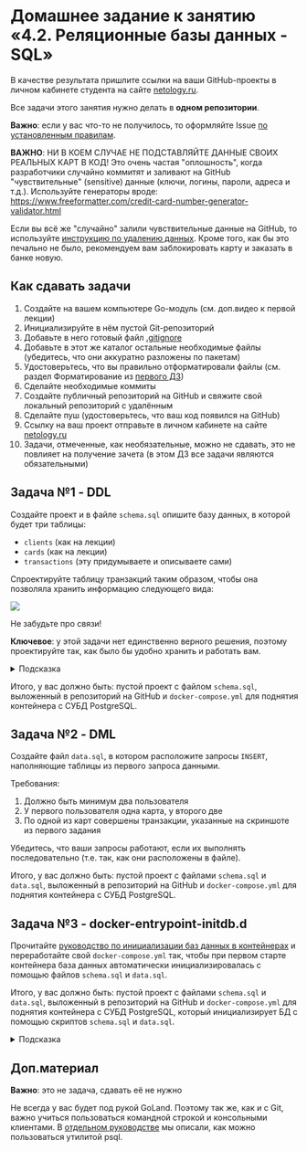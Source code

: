 # Домашнее задание к занятию «4.2. Реляционные базы данных - SQL»

В качестве результата пришлите ссылки на ваши GitHub-проекты в личном кабинете студента на сайте [netology.ru](https://netology.ru).

Все задачи этого занятия нужно делать в **одном репозитории**.

**Важно**: если у вас что-то не получилось, то оформляйте Issue [по установленным правилам](../report-requirements.md).

**ВАЖНО**: НИ В КОЕМ СЛУЧАЕ НЕ ПОДСТАВЛЯЙТЕ ДАННЫЕ СВОИХ РЕАЛЬНЫХ КАРТ В КОД! Это очень частая "оплошность", когда разработчики случайно коммитят и заливают на GitHub "чувствительные" (sensitive) данные (ключи, логины, пароли, адреса и т.д.). Используйте генераторы вроде: https://www.freeformatter.com/credit-card-number-generator-validator.html

Если вы всё же "случайно" залили чувствительные данные на GitHub, то используйте [инструкцию по удалению данных](https://help.github.com/en/github/authenticating-to-github/removing-sensitive-data-from-a-repository). Кроме того, как бы это печально не было, рекомендуем вам заблокировать карту и заказать в банке новую.

## Как сдавать задачи

1. Создайте на вашем компьютере Go-модуль (см. доп.видео к первой лекции)
1. Инициализируйте в нём пустой Git-репозиторий
1. Добавьте в него готовый файл [.gitignore](../.gitignore)
1. Добавьте в этот же каталог остальные необходимые файлы (убедитесь, что они аккуратно разложены по пакетам)
1. Удостоверьтесь, что вы правильно отформатировали файлы (см. раздел Форматирование из [первого ДЗ](../01_std))
1. Сделайте необходимые коммиты
1. Создайте публичный репозиторий на GitHub и свяжите свой локальный репозиторий с удалённым
1. Сделайте пуш (удостоверьтесь, что ваш код появился на GitHub)
1. Ссылку на ваш проект отправьте в личном кабинете на сайте [netology.ru](https://netology.ru)
1. Задачи, отмеченные, как необязательные, можно не сдавать, это не повлияет на получение зачета (в этом ДЗ все задачи являются обязательными)

## Задача №1 - DDL

Создайте проект и в файле `schema.sql` опишите базу данных, в которой будет три таблицы:
* `clients` (как на лекции)
* `cards` (как на лекции)
* `transactions` (эту придумываете и описываете сами)

Спроектируйте таблицу транзакций таким образом, чтобы она позволяла хранить информацию следующего вида:

![](pic/transactions.png)

Не забудьте про связи!

**Ключевое**: у этой задачи нет единственно верного решения, поэтому проектируйте так, как было бы удобно хранить и работать вам.

<details>
<summary>Подсказка</summary>

Возможно, стоит сделать не одну таблицу, а две. Например, вторая будет для иконок.
</details>

Итого, у вас должно быть: пустой проект с файлом `schema.sql`, выложенный в репозиторий на GitHub и `docker-compose.yml` для поднятия контейнера с СУБД PostgreSQL. 

## Задача №2 - DML

Создайте файл `data.sql`, в котором расположите запросы `INSERT`, наполняющие таблицы из первого запроса данными.

Требования:
1. Должно быть минимум два пользователя
1. У первого пользователя одна карта, у второго две
1. По одной из карт совершены транзакции, указанные на скриншоте из первого задания

Убедитесь, что ваши запросы работают, если их выполнять последовательно (т.е. так, как они расположены в файле).

Итого, у вас должно быть: пустой проект с файлами `schema.sql` и `data.sql`, выложенный в репозиторий на GitHub и `docker-compose.yml` для поднятия контейнера с СУБД PostgreSQL. 

## Задача №3 - docker-entrypoint-initdb.d

Прочитайте [руководство по инициализации баз данных в контейнерах](initdb.md) и переработайте свой `docker-compose.yml` так, чтобы при первом старте контейнера база данных автоматически инициализировалась с помощью файлов `schema.sql` и `data.sql`. 

Итого, у вас должно быть: пустой проект с файлами `schema.sql` и `data.sql`, выложенный в репозиторий на GitHub и `docker-compose.yml` для поднятия контейнера с СУБД PostgreSQL, который инициализирует БД с помощью скриптов `schema.sql` и `data.sql`. 

<details>
<summary>Подсказка</summary>

Возможно, вам придётся переименовать файлы *.sql, чтобы они выполнялись в правильном порядке.

<details>
<summary>Ответ по именованию</summary>

Именовать можно, например, вот так:
* `00-schema.sql`
* `01-data.sql`

</details>

</details>

## Доп.материал

**Важно**: это не задача, сдавать её не нужно

Не всегда у вас будет под рукой GoLand. Поэтому так же, как и с Git, важно учиться пользоваться командной строкой и консольными клиентами. В [отдельном руководстве](psql.md) мы описали, как можно пользоваться утилитой psql.
